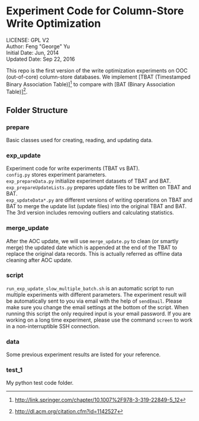 # Experiment Code for Column-Store Write Optimization
LICENSE: GPL V2  
Author: Feng "George" Yu  
Initial Date: Jun, 2014  
Updated Date: Sep 22, 2016


This repo is the first version of the write optimization experiments on OOC (out-of-core) column-store databases. We implement [TBAT (Timestamped Binary Association Table)][^yu-dexa15] to compare with [BAT (Binary Association Table)][^bat]. 

## Folder Structure

### prepare
Basic classes used for creating, reading, and updating data.

### exp_update

Experiment code for write experiments (TBAT vs BAT).  
`config.py` stores experiment parameters.  
`exp_prepareData.py` initialize experiment datasets of TBAT and BAT.  
`exp_prepareUpdateLists.py` prepares update files to be written on TBAT and BAT.  
`exp_updateData*.py` are different versions of writing operations on TBAT and BAT to merge the update list (update files) into the original TBAT and BAT. The 3rd version includes removing outliers and calculating statistics.


### merge_update

After the AOC update, we will use `merge_update.py` to clean (or smartly merge) the updated date which is appended at the end of the TBAT to replace the original data records. This is actually referred as offline data cleaning after AOC update.

### script

`run_exp_update_slow_multiple_batch.sh` is an automatic script to run multiple experiments with different parameters. The experiment result will be automatically sent to you via email with the help of `sendEmail`. Please make sure you change the email settings at the bottom of the script. When running this script the only required input is your email password. If you are working on a long time experiment, please use the command `screen` to work in a non-interruptible SSH connection.

### data

Some previous experiment results are listed for your reference.

### test_1

My python test code folder.

[^yu-dexa15]: http://link.springer.com/chapter/10.1007%2F978-3-319-22849-5_12 
[^bat]: http://dl.acm.org/citation.cfm?id=1142527








 



